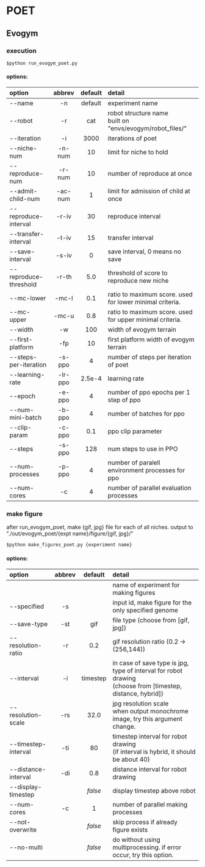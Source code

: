 # POET


## Evogym
### execution
```
$python run_evogym_poet.py
```
#### options:
| option                | abbrev  | default         | detail  |
| :---                  | :---:   | :---:           | :---    |
| --name                | -n      | default         | experiment name |
| --robot               | -r      | cat             | robot structure name <br> built on "envs/evogym/robot_files/"           |
| --iteration           | -i      | 3000            | iterations of poet |
| --niche-num           | -n-num  | 10              | limit for niche to hold |
| --reproduce-num       | -r-num  | 10              | number of reproduce at once |
| --admit-child-num     | -ac-num | 1               | limit for admission of child at once |
| --reproduce-interval  | -r-iv   | 30              | reproduce interval |
| --transfer-interval   | -t-iv   | 15              | transfer interval |
| --save-interval       | -s-iv   | 0               | save interval, 0 means no save |
| --reproduce-threshold | -r-th   | 5.0             | threshold of score to reproduce new niche |
| --mc-lower            | -mc-l   | 0.1             | ratio to maximum score. used for lower minimal criteria. |
| --mc-upper            | -mc-u   | 0.8             | ratio to maximum score. used for upper minimal criteria. |
| --width               | -w      | 100             | width of evogym terrain |
| --first-platform      | -fp     | 10              | first platform width of evogym terrain |
| --steps-per-iteration | -s-ppo  | 4               | number of steps per iteration of poet |
| --learning-rate       | -lr-ppo | 2.5e-4          | learning rate |
| --epoch               | -e-ppo  | 4               | number of ppo epochs per 1 step of ppo |
| --num-mini-batch      | -b-ppo  | 4               | number of batches for ppo |
| --clip-param          | -c-ppo  | 0.1             | ppo clip parameter |
| --steps               | -s-ppo  | 128             | num steps to use in PPO |
| --num-processes       | -p-ppo  | 4               | number of paralell environment processes for ppo |
| --num-cores           | -c      | 4               | number of parallel evaluation processes |


### make figure
after run_evogym_poet, make {gif, jpg} file for each of all niches.
output to "./out/evogym_poet/{expt name}/figure/{gif, jpg}/"
```
$python make_figures_poet.py {experiment name}
```
#### options:
| option              | abbrev  | default | detail  |
| :---                | :---:   | :---:   | :---    |
|                     |         |         | name of experiment for making figures |
| --specified         | -s      |         | input id, make figure for the only specified genome |
| --save-type         | -st     | gif     | file type (choose from [gif, jpg])
| --resolution-ratio  | -r      | 0.2     | gif resolution ratio (0.2 -> (256,144)) |
| --interval          | -i      | timestep| in case of save type is jpg, type of interval for robot drawing <br>(choose from [timestep, distance, hybrid]) |
| --resolution-scale  | -rs     | 32.0    | jpg resolution scale <br> when output monochrome image, try this argument change. |
| --timestep-interval | -ti     | 80      | timestep interval for robot drawing <br>(if interval is hybrid, it should be about 40) |
| --distance-interval | -di     | 0.8     | distance interval for robot drawing |
| --display-timestep  |         | *false* | display timestep above robot |
| --num-cores         | -c      | 1       | number of parallel making processes |
| --not-overwrite     |         | *false* | skip process if already figure exists |
| --no-multi          |         | *false* | do without using multiprocessing. if error occur, try this option. |

